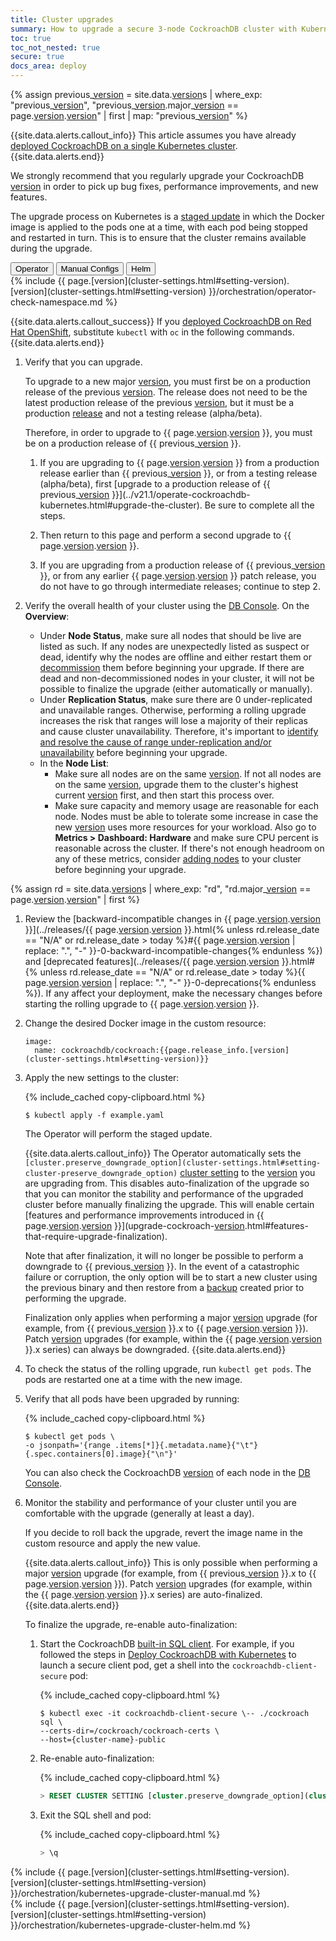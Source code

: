 ```yaml
---
title: Cluster upgrades
summary: How to upgrade a secure 3-node CockroachDB cluster with Kubernetes.
toc: true
toc_not_nested: true
secure: true
docs_area: deploy
---
```


{% assign previous_[version](cluster-settings.html#setting-version) = site.data.[version](cluster-settings.html#setting-version)s | where_exp: "previous_[version](cluster-settings.html#setting-version)", "previous_[version](cluster-settings.html#setting-version).major_[version](cluster-settings.html#setting-version) == page.[version](cluster-settings.html#setting-version).[version](cluster-settings.html#setting-version)" | first | map: "previous_[version](cluster-settings.html#setting-version)" %}

{{site.data.alerts.callout_info}}
This article assumes you have already [deployed CockroachDB on a single Kubernetes cluster](deploy-cockroachdb-with-kubernetes.html).
{{site.data.alerts.end}}

We strongly recommend that you regularly upgrade your CockroachDB [version](cluster-settings.html#setting-version) in order to pick up bug fixes, performance improvements, and new features.

The upgrade process on Kubernetes is a [staged update](https://kubernetes.io/docs/tutorials/stateful-application/basic-stateful-set/#staging-an-update) in which the Docker image is applied to the pods one at a time, with each pod being stopped and restarted in turn. This is to ensure that the cluster remains available during the upgrade.

<div class="filters filters-big clearfix">
    <button class="filter-button" data-scope="operator">Operator</button>
    <button class="filter-button" data-scope="manual">Manual Configs</button>
    <button class="filter-button" data-scope="helm">Helm</button>
</div>

<section class="filter-content" markdown="1" data-scope="operator">
{% include {{ page.[version](cluster-settings.html#setting-version).[version](cluster-settings.html#setting-version) }}/orchestration/operator-check-namespace.md %}

{{site.data.alerts.callout_success}}
If you [deployed CockroachDB on Red Hat OpenShift](deploy-cockroachdb-with-kubernetes-openshift.html), substitute `kubectl` with `oc` in the following commands.
{{site.data.alerts.end}}

1. Verify that you can upgrade.

    To upgrade to a new major [version](cluster-settings.html#setting-version), you must first be on a production release of the previous [version](cluster-settings.html#setting-version). The release does not need to be the latest production release of the previous [version](cluster-settings.html#setting-version), but it must be a production [release](../releases/index.html) and not a testing release (alpha/beta).

    Therefore, in order to upgrade to {{ page.[version](cluster-settings.html#setting-version).[version](cluster-settings.html#setting-version) }}, you must be on a production release of {{ previous_[version](cluster-settings.html#setting-version) }}.

    1. If you are upgrading to {{ page.[version](cluster-settings.html#setting-version).[version](cluster-settings.html#setting-version) }} from a production release earlier than {{ previous_[version](cluster-settings.html#setting-version) }}, or from a testing release (alpha/beta), first [upgrade to a production release of {{ previous_[version](cluster-settings.html#setting-version) }}](../v21.1/operate-cockroachdb-kubernetes.html#upgrade-the-cluster). Be sure to complete all the steps.

    1. Then return to this page and perform a second upgrade to {{ page.[version](cluster-settings.html#setting-version).[version](cluster-settings.html#setting-version) }}.

    1. If you are upgrading from a production release of {{ previous_[version](cluster-settings.html#setting-version) }}, or from any earlier {{ page.[version](cluster-settings.html#setting-version).[version](cluster-settings.html#setting-version) }} patch release, you do not have to go through intermediate releases; continue to step 2.

1. Verify the overall health of your cluster using the [DB Console](ui-overview.html). On the **Overview**:
    - Under **Node Status**, make sure all nodes that should be live are listed as such. If any nodes are unexpectedly listed as suspect or dead, identify why the nodes are offline and either restart them or [decommission](scale-cockroachdb-kubernetes.html#remove-nodes) them before beginning your upgrade. If there are dead and non-decommissioned nodes in your cluster, it will not be possible to finalize the upgrade (either automatically or manually).
    - Under **Replication Status**, make sure there are 0 under-replicated and unavailable ranges. Otherwise, performing a rolling upgrade increases the risk that ranges will lose a majority of their replicas and cause cluster unavailability. Therefore, it's important to [identify and resolve the cause of range under-replication and/or unavailability](cluster-setup-troubleshooting.html#replication-issues) before beginning your upgrade.
    - In the **Node List**:
        - Make sure all nodes are on the same [version](cluster-settings.html#setting-version). If not all nodes are on the same [version](cluster-settings.html#setting-version), upgrade them to the cluster's highest current [version](cluster-settings.html#setting-version) first, and then start this process over.
        - Make sure capacity and memory usage are reasonable for each node. Nodes must be able to tolerate some increase in case the new [version](cluster-settings.html#setting-version) uses more resources for your workload. Also go to **Metrics > Dashboard: Hardware** and make sure CPU percent is reasonable across the cluster. If there's not enough headroom on any of these metrics, consider [adding nodes](scale-cockroachdb-kubernetes.html#add-nodes) to your cluster before beginning your upgrade.

{% assign rd = site.data.[version](cluster-settings.html#setting-version)s | where_exp: "rd", "rd.major_[version](cluster-settings.html#setting-version) == page.[version](cluster-settings.html#setting-version).[version](cluster-settings.html#setting-version)" | first %}

1. Review the [backward-incompatible changes in {{ page.[version](cluster-settings.html#setting-version).[version](cluster-settings.html#setting-version) }}](../releases/{{ page.[version](cluster-settings.html#setting-version).[version](cluster-settings.html#setting-version) }}.html{% unless rd.release_date == "N/A" or rd.release_date > today %}#{{ page.[version](cluster-settings.html#setting-version).[version](cluster-settings.html#setting-version) | replace: ".", "-" }}-0-backward-incompatible-changes{% endunless %}) and [deprecated features](../releases/{{ page.[version](cluster-settings.html#setting-version).[version](cluster-settings.html#setting-version) }}.html#{% unless rd.release_date == "N/A" or rd.release_date > today %}{{ page.[version](cluster-settings.html#setting-version).[version](cluster-settings.html#setting-version) | replace: ".", "-" }}-0-deprecations{% endunless %}). If any affect your deployment, make the necessary changes before starting the rolling upgrade to {{ page.[version](cluster-settings.html#setting-version).[version](cluster-settings.html#setting-version) }}.

1. Change the desired Docker image in the custom resource:

    ~~~
    image:
      name: cockroachdb/cockroach:{{page.release_info.[version](cluster-settings.html#setting-version)}}
    ~~~

1. Apply the new settings to the cluster:

    {% include_cached copy-clipboard.html %}
    ~~~ shell
    $ kubectl apply -f example.yaml
    ~~~

    The Operator will perform the staged update.

    {{site.data.alerts.callout_info}}
    The Operator automatically sets the `[cluster.preserve_downgrade_option](cluster-settings.html#setting-cluster-preserve_downgrade_option)` [cluster setting](cluster-settings.html) to the [version](cluster-settings.html#setting-version) you are upgrading from. This disables auto-finalization of the upgrade so that you can monitor the stability and performance of the upgraded cluster before manually finalizing the upgrade. This will enable certain [features and performance improvements introduced in {{ page.[version](cluster-settings.html#setting-version).[version](cluster-settings.html#setting-version) }}](upgrade-cockroach-[version](cluster-settings.html#setting-version).html#features-that-require-upgrade-finalization).

    Note that after finalization, it will no longer be possible to perform a downgrade to {{ previous_[version](cluster-settings.html#setting-version) }}. In the event of a catastrophic failure or corruption, the only option will be to start a new cluster using the previous binary and then restore from a [backup](take-full-and-incremental-backups.html) created prior to performing the upgrade.

    Finalization only applies when performing a major [version](cluster-settings.html#setting-version) upgrade (for example, from {{ previous_[version](cluster-settings.html#setting-version) }}.x to {{ page.[version](cluster-settings.html#setting-version).[version](cluster-settings.html#setting-version) }}). Patch [version](cluster-settings.html#setting-version) upgrades (for example, within the {{ page.[version](cluster-settings.html#setting-version).[version](cluster-settings.html#setting-version) }}.x series) can always be downgraded.
    {{site.data.alerts.end}}

1. To check the status of the rolling upgrade, run `kubectl get pods`. The pods are restarted one at a time with the new image.

1. Verify that all pods have been upgraded by running:

    {% include_cached copy-clipboard.html %}
    ~~~ shell
    $ kubectl get pods \
    -o jsonpath='{range .items[*]}{.metadata.name}{"\t"}{.spec.containers[0].image}{"\n"}'
    ~~~

    You can also check the CockroachDB [version](cluster-settings.html#setting-version) of each node in the [DB Console](ui-cluster-overview-page.html#node-details).

1. Monitor the stability and performance of your cluster until you are comfortable with the upgrade (generally at least a day).

    If you decide to roll back the upgrade, revert the image name in the custom resource and apply the new value.

    {{site.data.alerts.callout_info}}
    This is only possible when performing a major [version](cluster-settings.html#setting-version) upgrade (for example, from {{ previous_[version](cluster-settings.html#setting-version) }}.x to {{ page.[version](cluster-settings.html#setting-version).[version](cluster-settings.html#setting-version) }}). Patch [version](cluster-settings.html#setting-version) upgrades (for example, within the {{ page.[version](cluster-settings.html#setting-version).[version](cluster-settings.html#setting-version) }}.x series) are auto-finalized.
    {{site.data.alerts.end}}

    To finalize the upgrade, re-enable auto-finalization:

    1. Start the CockroachDB [built-in SQL client](cockroach-sql.html). For example, if you followed the steps in [Deploy CockroachDB with Kubernetes](deploy-cockroachdb-with-kubernetes.html#step-3-use-the-built-in-sql-client) to launch a secure client pod, get a shell into the `cockroachdb-client-secure` pod:

        {% include_cached copy-clipboard.html %}
        ~~~ shell
        $ kubectl exec -it cockroachdb-client-secure \-- ./cockroach sql \
        --certs-dir=/cockroach/cockroach-certs \
        --host={cluster-name}-public
        ~~~

    1. Re-enable auto-finalization:

        {% include_cached copy-clipboard.html %}
        ~~~ sql
        > RESET CLUSTER SETTING [cluster.preserve_downgrade_option](cluster-settings.html#setting-cluster-preserve_downgrade_option);
        ~~~

    1. Exit the SQL shell and pod:

        {% include_cached copy-clipboard.html %}
        ~~~ sql
        > \q
        ~~~

</section>

<section class="filter-content" markdown="1" data-scope="manual">
{% include {{ page.[version](cluster-settings.html#setting-version).[version](cluster-settings.html#setting-version) }}/orchestration/kubernetes-upgrade-cluster-manual.md %}
</section>

<section class="filter-content" markdown="1" data-scope="helm">
{% include {{ page.[version](cluster-settings.html#setting-version).[version](cluster-settings.html#setting-version) }}/orchestration/kubernetes-upgrade-cluster-helm.md %}
</section>
